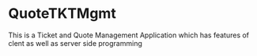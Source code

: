 # QuoteTKTMgmt
This is a Ticket and Quote Management Application which has features of clent as well as server side programming
